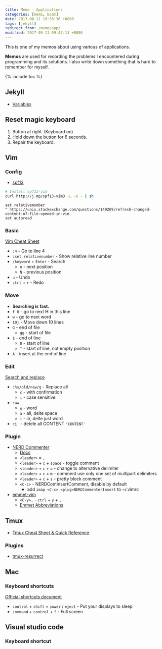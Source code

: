 ```yaml
---
title: Memo - Applications
categories: [memo, boat]
date: 2017-08-11 19:30:36 +0800
tags: [jekyll]
redirect_from: /memo/app/
modified: 2017-09-11 09:47:13 +0800
---
```


This is one of my memos about using various of applications.

**Memos** are used for recording the problems I encountered during programming and its solutions. I also write down something that is hard to remember for myself.

<!--shoreline-->

{% include toc %}

## Jekyll

- [Variables](https://jekyllrb.com/docs/variables/)

## Reset magic keyboard

1. Button at right. (Keyboard on)
1. Hold down the button for 6 seconds.
1. Repair the keyboard.

## Vim

### Config

- [spf13](http://vim.spf13.com/)

``` sh
# Install spf13-vim
curl http://j.mp/spf13-vim3 -L -o - | sh
```
``` vim
set relativenumber
" https://unix.stackexchange.com/questions/149209/refresh-changed-content-of-file-opened-in-vim
set autoread
```


### Basic

[Vim Cheat Sheet](https://vim.rtorr.com/)

- `:4` - Go to line 4
- `:set relativenumber` - Show relative line number
- `/keyword` + `Enter` - Search
  - `n` - next position
  - `N` - previous position
- `u` - Undo
- `ctrl` + `r` - Redo

### Move

- **Searching is fast.**
- `f H` - go to next H in this line 
- `w` - go to next word
- `10j` - Move down 10 lines
- `G` - end of file
  - `gg` - start of file
- `$` - end of line
  - `0` - start of line
  - `^` - start of line, not empty position
- `A` - insert at the end of line

### Edit

[Search and replace](http://vim.wikia.com/wiki/Search_and_replace)

- `:%s/old/new/g` - Replace all
  - `c` - with confirmation
  - `i` - case sensitive
- `caw`
  - `w` - word
  - `a` - all, delte space
  - `i` - in, delte just word
- `ci'` - detele all CONTENT `'CONTENT'`

### Plugin

- [NERD Commenter](https://github.com/scrooloose/nerdcommenter)
  - [Docs](https://github.com/scrooloose/nerdcommenter/blob/master/doc/NERD_commenter.txt)
  - `<leader>` = `,`
  - `<leader>` + `c` + `space` - toggle comment
  - `<leader>` + `c` + `a` - change to alternative delimiter
  - `<leader>` + `c` + `m` - comment use only one set of multipart delimiters
  - `<leader>` + `c` + `s` - pretty block comment
  - `<C-c>` - NERDComInsertComment, disable by default
    - add `imap <C-c> <plug>NERDCommenterInsert` to ~/.vimrc
- [emmet-vim](https://github.com/mattn/emmet-vim)
  - `<C-y>,` - `ctrl` + `y` + `,`
  - [Emmet Abbreviations](https://docs.emmet.io/abbreviations/)

## Tmux

- [Tmux Cheat Sheet & Quick Reference](https://tmuxcheatsheet.com)

### Plugins

- [tmux-resurrect](https://github.com/tmux-plugins/tmux-resurrect)

## Mac

### Keyboard shortcuts

[Official shortcuts document](https://support.apple.com/en-us/HT201236)

- `control` + `shift` + `power` / `eject` - Put your displays to sleep 
- `command` + `control` + `f` - Full screen

## Visual studio code

### Keyboard shortcut

